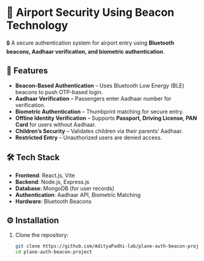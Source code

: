 # 🛫 Airport Security Using Beacon Technology  
🔒 A secure authentication system for airport entry using **Bluetooth beacons, Aadhaar verification, and biometric authentication**.

## 🚀 Features  
- **Beacon-Based Authentication** – Uses Bluetooth Low Energy (BLE) beacons to push OTP-based login.  
- **Aadhaar Verification** – Passengers enter Aadhaar number for verification.  
- **Biometric Authentication** – Thumbprint matching for secure entry.  
- **Offline Identity Verification** – Supports **Passport, Driving License, PAN Card** for users without Aadhaar.  
- **Children’s Security** – Validates children via their parents’ Aadhaar.  
- **Restricted Entry** – Unauthorized users are denied access.

## 🛠️ Tech Stack  
- **Frontend**: React.js, Vite  
- **Backend**: Node.js, Express.js  
- **Database**: MongoDB (for user records)  
- **Authentication**: Aadhaar API, Biometric Matching  
- **Hardware**: Bluetooth Beacons  

## ⚙️ Installation  
1. Clone the repository:  
   ```sh
   git clone https://github.com/AdityaPadhi-lab/plane-auth-beacon-project.git
   cd plane-auth-beacon-project
